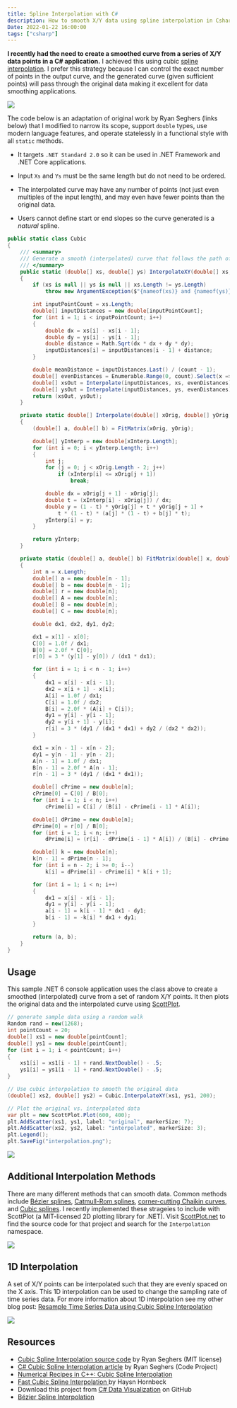 ```yaml
---
title: Spline Interpolation with C# 
description: How to smooth X/Y data using spline interpolation in Csharp
Date: 2022-01-22 16:00:00
tags: ["csharp"]
---
```




**I recently had the need to create a smoothed curve from a series of X/Y data points in a C# application.** I achieved this using cubic [spline interpolation](https://en.wikipedia.org/wiki/Spline_interpolation). I prefer this strategy because I can control the exact number of points in the output curve, and the generated curve (given sufficient points) will pass through the original data making it excellent for data smoothing applications.

<div class='text-center'>

![](https://swharden.com/static/2022/01/22/screenshot.gif)

</div>

The code below is an adaptation of original work by Ryan Seghers (links below) that I modified to narrow its scope, support `double` types, use modern language features, and operate statelessly in a functional style with all `static` methods.

* It targets `.NET Standard 2.0` so it can be used in .NET Framework and .NET Core applications.

* Input `Xs` and `Ys` must be the same length but do not need to be ordered.

* The interpolated curve may have any number of points (not just even multiples of the input length), and may even have fewer points than the original data.

* Users cannot define start or end slopes so the curve generated is a _natural_ spline.

```cs
public static class Cubic
{
    /// <summary>
    /// Generate a smooth (interpolated) curve that follows the path of the given X/Y points
    /// </summary>
    public static (double[] xs, double[] ys) InterpolateXY(double[] xs, double[] ys, int count)
    {
        if (xs is null || ys is null || xs.Length != ys.Length)
            throw new ArgumentException($"{nameof(xs)} and {nameof(ys)} must have same length");

        int inputPointCount = xs.Length;
        double[] inputDistances = new double[inputPointCount];
        for (int i = 1; i < inputPointCount; i++)
        {
            double dx = xs[i] - xs[i - 1];
            double dy = ys[i] - ys[i - 1];
            double distance = Math.Sqrt(dx * dx + dy * dy);
            inputDistances[i] = inputDistances[i - 1] + distance;
        }

        double meanDistance = inputDistances.Last() / (count - 1);
        double[] evenDistances = Enumerable.Range(0, count).Select(x => x * meanDistance).ToArray();
        double[] xsOut = Interpolate(inputDistances, xs, evenDistances);
        double[] ysOut = Interpolate(inputDistances, ys, evenDistances);
        return (xsOut, ysOut);
    }

    private static double[] Interpolate(double[] xOrig, double[] yOrig, double[] xInterp)
    {
        (double[] a, double[] b) = FitMatrix(xOrig, yOrig);

        double[] yInterp = new double[xInterp.Length];
        for (int i = 0; i < yInterp.Length; i++)
        {
            int j;
            for (j = 0; j < xOrig.Length - 2; j++)
                if (xInterp[i] <= xOrig[j + 1])
                    break;

            double dx = xOrig[j + 1] - xOrig[j];
            double t = (xInterp[i] - xOrig[j]) / dx;
            double y = (1 - t) * yOrig[j] + t * yOrig[j + 1] +
                t * (1 - t) * (a[j] * (1 - t) + b[j] * t);
            yInterp[i] = y;
        }

        return yInterp;
    }

    private static (double[] a, double[] b) FitMatrix(double[] x, double[] y)
    {
        int n = x.Length;
        double[] a = new double[n - 1];
        double[] b = new double[n - 1];
        double[] r = new double[n];
        double[] A = new double[n];
        double[] B = new double[n];
        double[] C = new double[n];

        double dx1, dx2, dy1, dy2;

        dx1 = x[1] - x[0];
        C[0] = 1.0f / dx1;
        B[0] = 2.0f * C[0];
        r[0] = 3 * (y[1] - y[0]) / (dx1 * dx1);

        for (int i = 1; i < n - 1; i++)
        {
            dx1 = x[i] - x[i - 1];
            dx2 = x[i + 1] - x[i];
            A[i] = 1.0f / dx1;
            C[i] = 1.0f / dx2;
            B[i] = 2.0f * (A[i] + C[i]);
            dy1 = y[i] - y[i - 1];
            dy2 = y[i + 1] - y[i];
            r[i] = 3 * (dy1 / (dx1 * dx1) + dy2 / (dx2 * dx2));
        }

        dx1 = x[n - 1] - x[n - 2];
        dy1 = y[n - 1] - y[n - 2];
        A[n - 1] = 1.0f / dx1;
        B[n - 1] = 2.0f * A[n - 1];
        r[n - 1] = 3 * (dy1 / (dx1 * dx1));

        double[] cPrime = new double[n];
        cPrime[0] = C[0] / B[0];
        for (int i = 1; i < n; i++)
            cPrime[i] = C[i] / (B[i] - cPrime[i - 1] * A[i]);

        double[] dPrime = new double[n];
        dPrime[0] = r[0] / B[0];
        for (int i = 1; i < n; i++)
            dPrime[i] = (r[i] - dPrime[i - 1] * A[i]) / (B[i] - cPrime[i - 1] * A[i]);

        double[] k = new double[n];
        k[n - 1] = dPrime[n - 1];
        for (int i = n - 2; i >= 0; i--)
            k[i] = dPrime[i] - cPrime[i] * k[i + 1];

        for (int i = 1; i < n; i++)
        {
            dx1 = x[i] - x[i - 1];
            dy1 = y[i] - y[i - 1];
            a[i - 1] = k[i - 1] * dx1 - dy1;
            b[i - 1] = -k[i] * dx1 + dy1;
        }

        return (a, b);
    }
}
```

## Usage

This sample .NET 6 console application uses the class above to create a smoothed (interpolated) curve from a set of random X/Y points. It then plots the original data and the interpolated curve using [ScottPlot](https://scottplot.net).

```cs
// generate sample data using a random walk
Random rand = new(1268);
int pointCount = 20;
double[] xs1 = new double[pointCount];
double[] ys1 = new double[pointCount];
for (int i = 1; i < pointCount; i++)
{
    xs1[i] = xs1[i - 1] + rand.NextDouble() - .5;
    ys1[i] = ys1[i - 1] + rand.NextDouble() - .5;
}

// Use cubic interpolation to smooth the original data
(double[] xs2, double[] ys2) = Cubic.InterpolateXY(xs1, ys1, 200);

// Plot the original vs. interpolated data
var plt = new ScottPlot.Plot(600, 400);
plt.AddScatter(xs1, ys1, label: "original", markerSize: 7);
plt.AddScatter(xs2, ys2, label: "interpolated", markerSize: 3);
plt.Legend();
plt.SaveFig("interpolation.png");
```

<div class='text-center'>

![](https://swharden.com/static/2022/01/22/interpolation.png)

</div>

## Additional Interpolation Methods

There are many different methods that can smooth data. Common methods include [Bézier splines](https://en.wikipedia.org/wiki/B%C3%A9zier_curve), [Catmull-Rom splines](https://www.cs.cmu.edu/~fp/courses/graphics/asst5/catmullRom.pdf), [corner-cutting Chaikin curves](https://www.cs.unc.edu/~dm/UNC/COMP258/LECTURES/Chaikins-Algorithm.pdf), and [Cubic splines](https://en.wikipedia.org/wiki/Spline_interpolation). I recently implemented these strageies to include with ScottPlot (a MIT-licensed 2D plotting library for .NET). Visit [ScottPlot.net](https://ScottPlot.NET) to find the source code for that project and search for the `Interpolation` namespace.

<div class='text-center'>

![](https://swharden.com/static/2022/01/22/csharp-spline-interpolation.png)

</div>

## 1D Interpolation

A set of X/Y points can be interpolated such that they are evenly spaced on the X axis. This 1D interpolation can be used to change the sampling rate of time series data. For more information about 1D interpolation see my other blog post: [Resample Time Series Data using Cubic Spline Interpolation](https://swharden.com/blog/2022-06-23-resample-interpolation/)

<a href="https://swharden.com/blog/2022-06-23-resample-interpolation/">
<img src="https://swharden.com/blog/2022-06-23-resample-interpolation/2-resample.png" class="mx-auto d-block mb-5">
</a>

## Resources
* [Cubic Spline Interpolation source code](https://github.com/SCToolsfactory/SCJMapper-V2/blob/master/OGL/CubicSpline.cs) by Ryan Seghers (MIT license)
* [C# Cubic Spline Interpolation article](https://www.codeproject.com/Articles/560163/Csharp-Cubic-Spline-Interpolation) by Ryan Seghers (Code Project)
* [Numerical Recipes in C++: Cubic Spline Interpolation
](http://www.foo.be/docs-free/Numerical_Recipe_In_C/c3-3.pdf)
* [Fast Cubic Spline Interpolation
](https://arxiv.org/pdf/2001.09253.pdf) by Haysn Hornbeck
* Download this project from [C# Data Visualization](https://github.com/swharden/Csharp-Data-Visualization) on GitHub
* [Bézier Spline Interpolation](http://scaledinnovation.com/analytics/splines/aboutSplines.html)